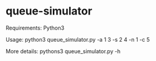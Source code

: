 # queue-simulator

Requirements: Python3

Usage: python3 queue_simulator.py -a 1 3 -s 2 4 -n 1 -c 5

More details: pythons3 queue_simulator.py -h
